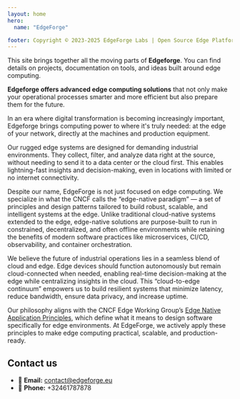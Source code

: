```yaml
---
layout: home
hero:
  name: "EdgeForge"

footer: Copyright © 2023-2025 EdgeForge Labs | Open Source Edge Platform
---
```


This site brings together all the moving parts of **Edgeforge**. You can find details on projects, documentation on tools, and ideas built around edge computing.

**Edgeforge offers advanced edge computing solutions** that not only make your operational processes smarter and more efficient but also prepare them for the future.

In an era where digital transformation is becoming increasingly important, Edgeforge brings computing power to where it's truly needed: at the edge of your network, directly at the machines and production equipment.

Our rugged edge systems are designed for demanding industrial environments. They collect, filter, and analyze data right at the source, without needing to send it to a data center or the cloud first. This enables lightning-fast insights and decision-making, even in locations with limited or no internet connectivity.

Despite our name, EdgeForge is not just focused on edge computing. We specialize in what the CNCF calls the “edge-native paradigm” — a set of principles and design patterns tailored to build robust, scalable, and intelligent systems at the edge. Unlike traditional cloud-native systems extended to the edge, edge-native solutions are purpose-built to run in constrained, decentralized, and often offline environments while retaining the benefits of modern software practices like microservices, CI/CD, observability, and container orchestration.

We believe the future of industrial operations lies in a seamless blend of cloud and edge. Edge devices should function autonomously but remain cloud-connected when needed, enabling real-time decision-making at the edge while centralizing insights in the cloud. This “cloud-to-edge continuum” empowers us to build resilient systems that minimize latency, reduce bandwidth, ensure data privacy, and increase uptime.

Our philosophy aligns with the CNCF Edge Working Group’s [Edge Native Application Principles](https://www.cncf.io/blog/2023/03/09/introducing-the-edge-native-whitepaper/), which define what it means to design software specifically for edge environments. At EdgeForge, we actively apply these principles to make edge computing practical, scalable, and production-ready.

## Contact us

- 📧 **Email:** contact@edgeforge.eu
- 📱 **Phone:** +32461787878


